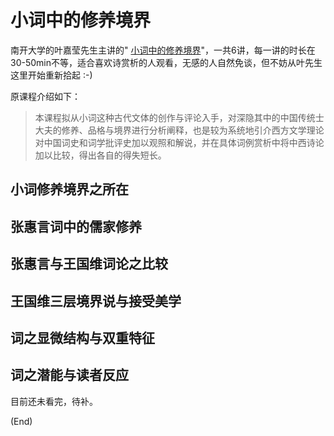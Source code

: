 # 小词中的修养境界

南开大学的叶嘉莹先生主讲的" [小词中的修养境界](https://www.icourses.cn/web/sword/portal/videoDetail?courseId=7892eb3a-139e-1000-bc52-63952debe2c2#/?resId=7896cbcf-139e-1000-0be6-63952debe2c2)"，一共6讲，每一讲的时长在30-50min不等，适合喜欢诗赏析的人观看，无感的人自然免谈，但不妨从叶先生这里开始重新拾起 :-)

原课程介绍如下：

>本课程拟从小词这种古代文体的创作与评论入手，对深隐其中的中国传统士大夫的修养、品格与境界进行分析阐释，也是较为系统地引介西方文学理论对中国词史和词学批评史加以观照和解说，并在具体词例赏析中将中西诗论加以比较，得出各自的得失短长。

## 小词修养境界之所在



## 张惠言词中的儒家修养



## 张惠言与王国维词论之比较



## 王国维三层境界说与接受美学



## 词之显微结构与双重特征



## 词之潜能与读者反应



目前还未看完，待补。

(End)
